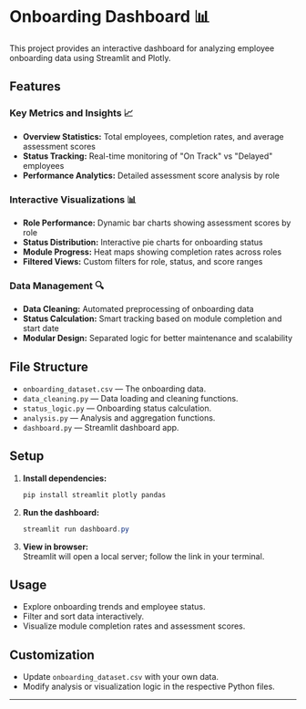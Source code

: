 # Onboarding Dashboard 📊

This project provides an interactive dashboard for analyzing employee onboarding data using Streamlit and Plotly.

## Features

### Key Metrics and Insights 📈
- **Overview Statistics:** Total employees, completion rates, and average assessment scores
- **Status Tracking:** Real-time monitoring of "On Track" vs "Delayed" employees
- **Performance Analytics:** Detailed assessment score analysis by role

### Interactive Visualizations 📊
- **Role Performance:** Dynamic bar charts showing assessment scores by role
- **Status Distribution:** Interactive pie charts for onboarding status
- **Module Progress:** Heat maps showing completion rates across roles
- **Filtered Views:** Custom filters for role, status, and score ranges

### Data Management 🔍
- **Data Cleaning:** Automated preprocessing of onboarding data
- **Status Calculation:** Smart tracking based on module completion and start date
- **Modular Design:** Separated logic for better maintenance and scalability

## File Structure

- `onboarding_dataset.csv` — The onboarding data.
- `data_cleaning.py` — Data loading and cleaning functions.
- `status_logic.py` — Onboarding status calculation.
- `analysis.py` — Analysis and aggregation functions.
- `dashboard.py` — Streamlit dashboard app.

## Setup

1. **Install dependencies:**

   ```powershell
   pip install streamlit plotly pandas
   ```

2. **Run the dashboard:**

   ```powershell
   streamlit run dashboard.py
   ```

3. **View in browser:**  
   Streamlit will open a local server; follow the link in your terminal.

## Usage

- Explore onboarding trends and employee status.
- Filter and sort data interactively.
- Visualize module completion rates and assessment scores.

## Customization

- Update `onboarding_dataset.csv` with your own data.
- Modify analysis or visualization logic in the respective Python files.

---
